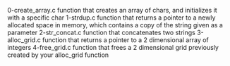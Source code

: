 0-create_array.c function that creates an array of chars, and initializes it with a specific char
1-strdup.c function that returns a pointer to a newly allocated space in memory, which contains a copy of the string given as a parameter
2-str_concat.c function that concatenates two strings
3-alloc_grid.c function that returns a pointer to a 2 dimensional array of integers
4-free_grid.c function that frees a 2 dimensional grid previously created by your alloc_grid function
